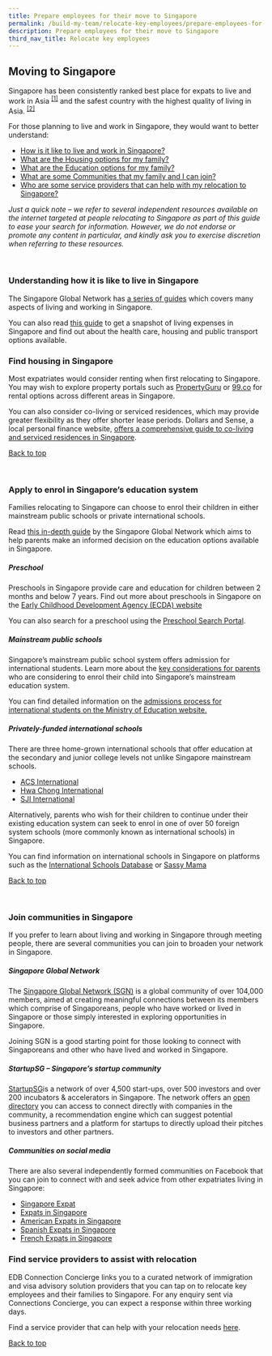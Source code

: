 ```yaml
---
title: Prepare employees for their move to Singapore
permalink: /build-my-team/relocate-key-employees/prepare-employees-for-move-to-sg/
description: Prepare employees for their move to Singapore
third_nav_title: Relocate key employees
---
```

## Moving to Singapore


Singapore has been consistently ranked best place for expats to live and work in Asia <sup>[\[1\]](#_ftn1)</sup> and the safest country with the highest quality of living in Asia. <sup>[\[2\]](#_ftn2)</sup>

For those planning to live and work in Singapore, they would want to better understand:
* [How is it like to live and work in Singapore?](#understanding-how-it-is-like-to-live-in-singapore)
* [What are the Housing options for my family?](#find-housing-in-singapore)
* [What are the Education options for my family?](#apply-to-enrol-in-singapores-education-system)
* [What are some Communities that my family and I can join?](#join-communities-in-singapore)
* [Who are some service providers that can help with my relocation to Singapore?](#find-service-providers-to-assist-with-relocation)

_Just a quick note – we refer to several independent resources available on the internet targeted at people relocating to Singapore as part of this guide to ease your search for information. However, we do not endorse or promote any content in particular, and kindly ask you to exercise discretion when referring to these resources._

<br>

### Understanding how it is like to live in Singapore

The Singapore Global Network has <a target="_blank" href="https://singaporeglobalnetwork.gov.sg/guides/">a series of guides</a> which covers many aspects of living and working in Singapore.

You can also read <a target="_blank" href="https://www.edb.gov.sg/en/setting-up-in-singapore/business-guides/guide-to-living-in-singapore.html">this guide</a> to get a snapshot of living expenses in Singapore and find out about the health care, housing and public transport options available.


### Find housing in Singapore

Most expatriates would consider renting when first relocating to Singapore. You may wish to explore property portals such as <a target="_blank" href="https://www.propertyguru.com.sg/">PropertyGuru</a> or <a target="_blank" href="https://www.99.co/">99.co</a> for rental options across different areas in Singapore.

You can also consider co-living or serviced residences, which may provide greater flexibility as they offer shorter lease periods. Dollars and Sense, a local personal finance website, <a target="_blank" href="https://dollarsandsense.sg/price-guide-co-living-spaces-serviced-apartments/">offers a comprehensive guide to co-living and serviced residences in Singapore</a>.

[Back to top](#moving-to-singapore)<br>

<br>



### Apply to enrol in Singapore’s education system

Families relocating to Singapore can choose to enrol their children in either mainstream public schools or private international schools.

Read <a target="_blank" href="https://singaporeglobalnetwork.gov.sg/guides/education-in-sg/">this in-depth guide</a> by the Singapore Global Network which aims to help parents make an informed decision on the education options available in Singapore.

##### Preschool

Preschools in Singapore provide care and education for children between 2 months and below 7 years. Find out more about preschools in Singapore on the <a target="_blank" href="https://www.ecda.gov.sg/parents/choosing-a-preschool/choosing-a-preschool-for-your-child">Early Childhood Development Agency (ECDA) website</a>

You can also search for a preschool using the <a target="_blank" href="https://go.gov.sg/ecda-psp">Preschool Search Portal</a>.

##### Mainstream  public schools

Singapore’s mainstream public school system offers admission for international students. Learn more about the <a target="_blank" href="https://www.moe.gov.sg/international-students/studying-in-singapore">key considerations for parents</a> who are considering to enrol their child into Singapore’s mainstream education system.

You can find detailed information on the <a target="_blank" href="https://www.moe.gov.sg/international-students/admission">admissions process for international students on the Ministry of Education website.</a>

##### Privately-funded international schools

There are three home-grown international schools that offer education at the secondary and junior college levels not unlike Singapore mainstream schools.

* <a target="_blank" href="http://www.acsinternational.com.sg/">ACS International </a>
* <a target="_blank" href="http://www.hcis.edu.sg/">Hwa Chong International </a>
* <a target="_blank" href="http://www.sji-international.com.sg/">SJI International </a>

Alternatively, parents who wish for their children to continue under their existing education system can seek to enrol in one of over 50 foreign system schools (more commonly known as international schools) in Singapore.

You can find information on international schools in Singapore on platforms such as the <a target="_blank" href="https://www.international-schools-database.com/in/singapore">International Schools Database</a> or <a target="_blank" href="https://www.sassymamasg.com/schools-guide/">Sassy Mama</a>

[Back to top](#moving-to-singapore)<br>

<br>



### Join communities in Singapore

If you prefer to learn about living and working in Singapore through meeting people, there are several communities you can join to broaden your network in Singapore.

##### Singapore Global Network

The <a target="_blank" href="https://singaporeglobalnetwork.gov.sg">Singapore Global Network (SGN)</a> is a global community of over 104,000 members, aimed at creating meaningful connections between its members which comprise of Singaporeans, people who have worked or lived in Singapore or those simply interested in exploring opportunities in Singapore.

Joining SGN is a good starting point for those looking to connect with Singaporeans and other who have lived and worked in Singapore.

##### StartupSG – Singapore’s startup community

<a target="_blank" href="https://www.startupsg.gov.sg/">StartupSG</a>is a network of over 4,500 start-ups, over 500 investors and over 200 incubators &amp; accelerators in Singapore. The network offers an <a target="_blank" href="https://www.startupsg.gov.sg/directory/startups/">open directory</a> you can access to connect directly with companies in the community, a recommendation engine which can suggest potential business partners and a platform for startups to directly upload their pitches to investors and other partners.

##### Communities on social media

There are also several independently formed communities on Facebook that you can join to connect with and seek advice from other expatriates living in Singapore:

* <a target="_blank" href="https://www.facebook.com/groups/SingaporeExpatscom">Singapore Expat </a>
* <a target="_blank" href="https://www.facebook.com/groups/124648157604640">Expats in Singapore </a>
* <a target="_blank" href="https://www.facebook.com/groups/americansinsingapore">American Expats in Singapore</a>
* <a target="_blank" href="https://www.facebook.com/groups/spanishinsingapore/">Spanish Expats in Singapore </a>
* <a target="_blank" href="https://www.facebook.com/groups/frenchinsingapore/">French Expats in Singapore </a>


### Find service providers to assist with relocation

EDB Connection Concierge links you to a curated network of immigration and visa advisory solution providers that you can tap on to relocate key employees and their families to Singapore. For any enquiry sent via Connections Concierge, you can expect a response within three working days.

Find a service provider that can help with your relocation needs <a target="_blank" href="https://www.edb.gov.sg/connections-concierge/service-providers.html?tab=general-service-providers&amp;servicecategory=recruitment&amp;hrsolutions">here</a>.


  
	
[Back to top](#moving-to-singapore)<br><br>

